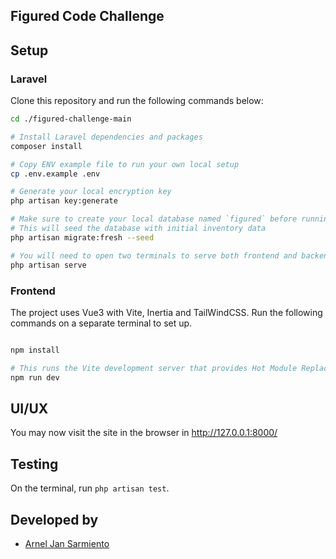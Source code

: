 ## Figured Code Challenge

## Setup

### Laravel
Clone this repository and run the following commands below:
```bash
cd ./figured-challenge-main

# Install Laravel dependencies and packages
composer install

# Copy ENV example file to run your own local setup
cp .env.example .env

# Generate your local encryption key
php artisan key:generate

# Make sure to create your local database named `figured` before running the migration command.
# This will seed the database with initial inventory data
php artisan migrate:fresh --seed

# You will need to open two terminals to serve both frontend and backend
php artisan serve

```

### Frontend
The project uses Vue3 with Vite, Inertia and TailWindCSS. Run the following commands on a separate terminal to set up.
```bash

npm install

# This runs the Vite development server that provides Hot Module Replacement is located at localhost:3000.
npm run dev
```

## UI/UX
You may now visit the site in the browser in http://127.0.0.1:8000/

## Testing
On the terminal, run `php artisan test`.

## Developed by
- [Arnel Jan Sarmiento](https://github.com/ArJSarmiento)
